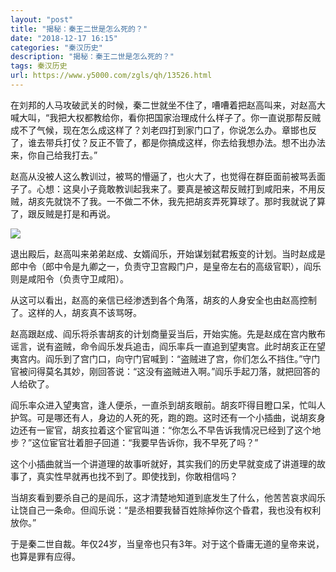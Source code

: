 ```yaml
---
layout: "post"
title: "揭秘：秦王二世是怎么死的？"
date: "2018-12-17 16:15"
categories: "秦汉历史"
description: "揭秘：秦王二世是怎么死的？"
tags: 秦汉历史
url: https://www.y5000.com/zgls/qh/13526.html
---
```






在刘邦的人马攻破武关的时候，秦二世就坐不住了，嘈嘈着把赵高叫来，对赵高大喊大叫，“我把大权都教给你，看你把国家治理成什么样子了。你一直说那帮反贼成不了气候，现在怎么成这样了？刘老四打到家门口了，你说怎么办。章邯也反了，谁去带兵打仗？反正不管了，都是你搞成这样，你去给我想办法。想不出办法来，你自己给我打去。”

赵高从没被人这么教训过，被骂的懵逼了，也火大了，也觉得在群臣面前被骂丢面子了。心想：这臭小子竟敢教训起我来了。要真是被这帮反贼打到咸阳来，不用反贼，胡亥先就饶不了我。一不做二不休，我先把胡亥弄死算球了。那时我就说了算了，跟反贼是打是和再说。

![](https://img.y5000.com/uploads/allimg/170215/8-1F21511061Ka.jpg)

退出殿后，赵高叫来弟弟赵成、女婿阎乐，开始谋划弑君叛变的计划。当时赵成是郎中令（郎中令是九卿之一，负责守卫宫殿门户，是皇帝左右的高级官职），阎乐则是咸阳令（负责守卫咸阳）。

从这可以看出，赵高的亲信已经渗透到各个角落，胡亥的人身安全也由赵高控制了。这样的人，胡亥真不该骂呀。

赵高跟赵成、阎乐将杀害胡亥的计划商量妥当后，开始实施。先是赵成在宫内散布谣言，说有盗贼，命令阎乐发兵追击，阎乐率兵一直追到望夷宫。此时胡亥正在望夷宫内。阎乐到了宫门口，向守门官喊到：“盗贼进了宫，你们怎么不挡住。”守门官被问得莫名其妙，刚回答说：“这没有盗贼进入啊。”阎乐手起刀落，就把回答的人给砍了。

阎乐率众进入望夷宫，逢人便杀，一直杀到胡亥眼前。胡亥吓得目瞪口呆，忙叫人护驾。可是哪还有人，身边的人死的死，跑的跑。这时还有一个小插曲，说胡亥身边还有一宦官，胡亥拉着这个宦官叫道：“你怎么不早告诉我情况已经到了这个地步？”这位宦官壮着胆子回道：“我要早告诉你，我不早死了吗？”

这个小插曲就当一个讲道理的故事听就好，其实我们的历史早就变成了讲道理的故事了，真实性早就再也找不到了。即使找到，你敢相信吗？

当胡亥看到要杀自己的是阎乐，这才清楚地知道到底发生了什么，他苦苦哀求阎乐让饶自己一条命。但阎乐说：“是丞相要我替百姓除掉你这个昏君，我也没有权利放你。”

于是秦二世自裁。年仅24岁，当皇帝也只有3年。对于这个昏庸无道的皇帝来说，也算是罪有应得。
